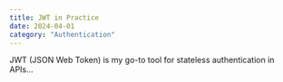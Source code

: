 ```yaml
---
title: JWT in Practice
date: 2024-04-01
category: "Authentication"
---
```


JWT (JSON Web Token) is my go-to tool for stateless authentication in APIs...
